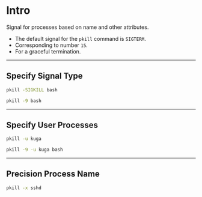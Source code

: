# Intro

Signal for processes based on name and other attributes.

* The default signal for the `pkill` command is `SIGTERM`.
* Corresponding to number `15`.
* For a graceful termination.

---

## Specify Signal Type

```bash
pkill -SIGKILL bash
```

```bash
pkill -9 bash
```

---

## Specify User Processes

```bash
pkill -u kuga
```

```bash
pkill -9 -u kuga bash
```

---

## Precision Process Name

```bash
pkill -x sshd
```
